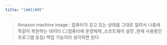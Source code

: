 ```yaml
---
title: "[AWS]AMI"
---
```


> Amazon machine image : 컴퓨터가 갖고 있는 상태를 그대로 얼려서 나중에 똑같이 복원하는 데이터 (그컴퓨터에 운영체제 ,소프트웨어 설정 ,현재 사용중인 프로그램 등등)
백업 기능이라 생각하면 된다
